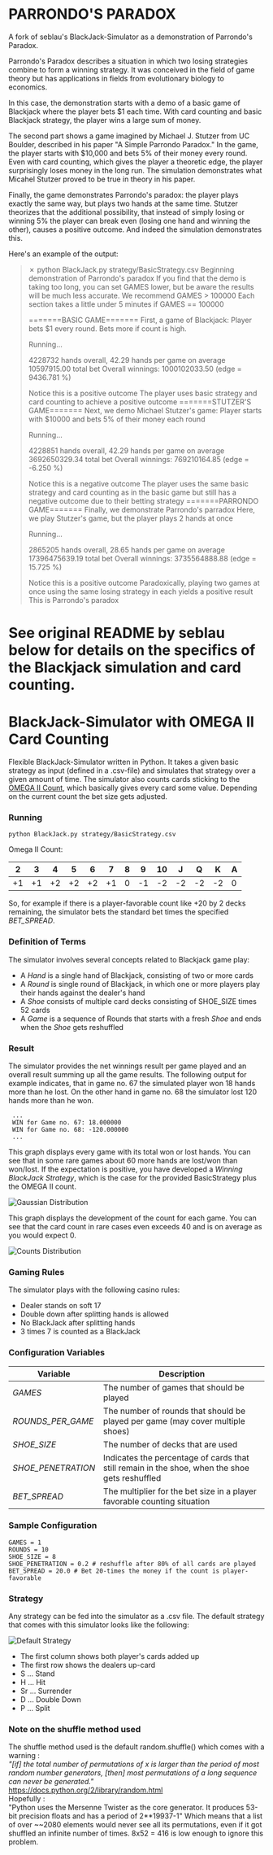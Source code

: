 PARRONDO'S PARADOX
=============================================

A fork of seblau's BlackJack-Simulator as a demonstration of Parrondo's Paradox.

Parrondo's Paradox describes a situation in which two losing strategies combine to form a winning strategy.
It was conceived in the field of game theory but has applications in fields from evolutionary biology to economics. 

In this case, the demonstration starts with a demo of a basic game of Blackjack where the player bets $1 each time. With card counting and basic Blackjack strategy, the player wins a large sum of money. 

The second part shows a game imagined by Michael J. Stutzer from UC Boulder, described in his paper "A Simple Parrondo Paradox." In the game, the player starts with $10,000 and bets 5% of their money every round. Even with card counting, which gives the player a theoretic edge, the player surprisingly loses money in the long run. The simulation demonstrates what Micahel Stutzer proved to be true in theory in his paper. 

Finally, the game demonstrates Parrondo's paradox: the player plays exactly the same way, but plays two hands at the same time. Stutzer theorizes that the additional possibility, that instead of simply losing or winning 5% the player can break even (losing one hand and winning the other), causes a positive outcome. And indeed the simulation demonstrates this. 



Here's an example of the output:

> ✗ python BlackJack.py strategy/BasicStrategy.csv
> Beginning demonstration of Parrondo's paradox
> If you find that the demo is taking too long, you can set GAMES lower, but be aware the results will be much less accurate. We recommend GAMES > 100000
> Each section takes a little under 5 minutes if GAMES == 100000
> 
> =======BASIC GAME=======
> First, a game of Blackjack:
> Player bets $1 every round. Bets more if count is high.
> 
> Running...
> 
> 4228732 hands overall, 42.29 hands per game on average
> 10597915.00 total bet
> Overall winnings: 1000102033.50 (edge = 9436.781 %)
> 
> Notice this is a positive outcome
> The player uses basic strategy and card counting to achieve a positive outcome
> =======STUTZER'S GAME=======
> Next, we demo Michael Stutzer's game:
> Player starts with $10000 and bets 5% of their money each round
> 
> Running...
> 
> 4228851 hands overall, 42.29 hands per game on average
> 3692650329.34 total bet
> Overall winnings: 769210164.85 (edge = -6.250 %)
> 
> Notice this is a negative outcome
> The player uses the same basic strategy and card counting as in the basic game but still has a negative outcome due to their betting strategy
> =======PARRONDO GAME=======
> Finally, we demonstrate Parrondo's parradox
> Here, we play Stutzer's game, but the player plays 2 hands at once
> 
> Running...
> 
> 2865205 hands overall, 28.65 hands per game on average
> 17396475639.19 total bet
> Overall winnings: 3735564888.88 (edge = 15.725 %)
> 
> Notice this is a positive outcome
> Paradoxically, playing two games at once using the same losing strategy in each yields a positive result
> This is Parrondo's paradox











See original README by seblau below for details on the specifics of the Blackjack simulation and card counting.
==============================================


BlackJack-Simulator with OMEGA II Card Counting
==============================================

Flexible BlackJack-Simulator written in Python. It takes a given basic strategy as input (defined in a .csv-file) and simulates that strategy over a given amount of time. The simulator also counts cards sticking to the [OMEGA II Count](http://www.countingedge.com/card-counting/advanced-omega-ii/), which basically gives every card some value. Depending on the current count the bet size gets adjusted.

### Running

    python BlackJack.py strategy/BasicStrategy.csv

Omega II Count:

| 2 | 3 | 4 | 5 | 6 | 7 | 8 | 9 | 10 | J | Q | K | A |
| --- | --- | --- | --- | --- | --- | --- | --- | --- | --- | --- | --- | --- |
| +1 | +1 | +2 | +2 | +2 | +1 | 0 | -1 | -2 | -2 | -2 | -2 | 0 |

So, for example if there is a player-favorable count like +20 by 2 decks remaining, the simulator bets the standard bet times the specified *BET_SPREAD*.

### Definition of Terms

The simulator involves several concepts related to Blackjack game play:
* A *Hand* is a single hand of Blackjack, consisting of two or more cards
* A *Round* is single round of Blackjack, in which one or more players play their hands against the dealer's hand
* A *Shoe* consists of multiple card decks consisting of SHOE_SIZE times 52 cards
* A *Game* is a sequence of Rounds that starts with a fresh *Shoe* and ends when the *Shoe* gets reshuffled

### Result

The simulator provides the net winnings result per game played and an overall result summing up all the game results. The following output for example  indicates, that in game no. 67 the simulated player won 18 hands more than he lost. On the other hand in game no. 68 the simulator lost 120 hands more than he won.

     ...
     WIN for Game no. 67: 18.000000
     WIN for Game no. 68: -120.000000
     ...

This graph displays every game with its total won or lost hands. You can see that in some rare games about 60 more hands are lost/won than won/lost. If the expectation is positive, you have developed a *Winning BlackJack Strategy*, which is the case for the provided BasicStrategy plus the OMEGA II count.

![Gaussian Distribution](/documentation/gaussian.png?raw=true)

This graph displays the development of the count for each game. You can see that the card count in rare cases even exceeds 40 and is on average as you would expect 0.

![Counts Distribution](/documentation/counts.png?raw=true)

### Gaming Rules

The simulator plays with the following casino rules:

* Dealer stands on soft 17
* Double down after splitting hands is allowed
* No BlackJack after splitting hands
* 3 times 7 is counted as a BlackJack

### Configuration Variables

| Variable        | Description         |
| ------------- |-------------|
| *GAMES*  | The number of games that should be played |
| *ROUNDS_PER_GAME*  | The number of rounds that should be played per game (may cover multiple shoes) |
| *SHOE_SIZE*   | The number of decks that are used |
| *SHOE_PENETRATION*  | Indicates the percentage of cards that still remain in the shoe, when the shoe gets reshuffled |
| *BET_SPREAD*  | The multiplier for the bet size in a player favorable counting situation |

### Sample Configuration

    GAMES = 1
    ROUNDS = 10
    SHOE_SIZE = 8
    SHOE_PENETRATION = 0.2 # reshuffle after 80% of all cards are played
    BET_SPREAD = 20.0 # Bet 20-times the money if the count is player-favorable
    
### Strategy

Any strategy can be fed into the simulator as a .csv file. The default strategy that comes with this simulator looks like the following:

![Default Strategy](/documentation/strategy.png?raw=true)

* The first column shows both player's cards added up
* The first row shows the dealers up-card
* S ... Stand
* H ... Hit
* Sr ... Surrender
* D ... Double Down
* P ... Split

### Note on the shuffle method used
The shuffle method used is the default random.shuffle() which comes with a warning :  
*"[if] the total number of permutations of x is larger than the period of most random number generators, [then] most permutations of a long sequence can never be generated."*  
https://docs.python.org/2/library/random.html  
Hopefully :  
"Python uses the Mersenne Twister as the core generator. It produces 53-bit precision floats and has a period of 2**19937-1"
Which means that a list of over ~~2080 elements would never see all its permutations, even if it got shuffled an infinite number of times. 8x52 = 416 is low enough to ignore this problem.

